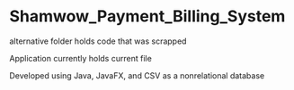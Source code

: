 # Shamwow_Payment_Billing_System



alternative folder holds code that was scrapped


Application currently holds current file


Developed using Java, JavaFX, and CSV as a nonrelational database
